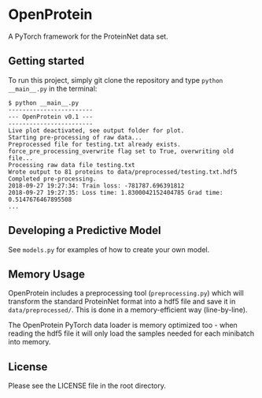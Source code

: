 # OpenProtein

A PyTorch framework for the ProteinNet data set.

## Getting started
To run this project, simply git clone the repository and type `python __main__.py` in the terminal:
```
$ python __main__.py
------------------------
--- OpenProtein v0.1 ---
------------------------
Live plot deactivated, see output folder for plot.
Starting pre-processing of raw data...
Preprocessed file for testing.txt already exists.
force_pre_processing_overwrite flag set to True, overwriting old file...
Processing raw data file testing.txt
Wrote output to 81 proteins to data/preprocessed/testing.txt.hdf5
Completed pre-processing.
2018-09-27 19:27:34: Train loss: -781787.696391812
2018-09-27 19:27:35: Loss time: 1.8300042152404785 Grad time: 0.5147676467895508
...
```

## Developing a Predictive Model
See `models.py` for examples of how to create your own model. 

## Memory Usage
OpenProtein includes a preprocessing tool (`preprocessing.py`) which will transform the standard ProteinNet format into a hdf5 file and save it in `data/preprocessed/`. This is done in a memory-efficient way (line-by-line). 

The OpenProtein PyTorch data loader is memory optimized too - when reading the hdf5 file it will only load the samples needed for each minibatch into memory.

## License
Please see the LICENSE file in the root directory.

